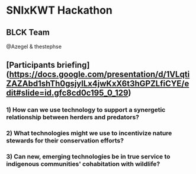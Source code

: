 # SNIxKWT Hackathon

## BLCK Team

@Azegel & thestephse

## [Participants briefing] (https://docs.google.com/presentation/d/1VLqtiZAZAbd1shTh0gsjylLx4jwKxX6t3hGPZLfiCYE/edit#slide=id.gfc8cd0c195_0_129)

### 1) How can we use technology to support a synergetic relationship between herders and predators?
### 2) What technologies might we use to incentivize nature stewards for their conservation efforts?
### 3) Can new, emerging technologies be in true service to indigenous communities' cohabitation with wildlife?

